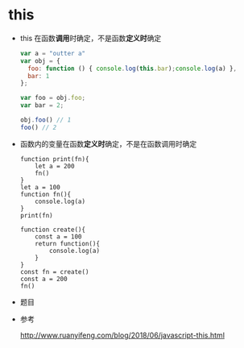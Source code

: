 # this

- this 在函数**调用**时确定，不是函数**定义时**确定

  ```javascript
  var a = "outter a"
  var obj = {
    foo: function () { console.log(this.bar);console.log(a) },
    bar: 1
  };
  
  var foo = obj.foo;
  var bar = 2;
  
  obj.foo() // 1
  foo() // 2
  ```

- 函数内的变量在函数**定义时**确定，不是在函数调用时确定

  ```
  function print(fn){
      let a = 200
      fn()
  }
  let a = 100
  function fn(){
      console.log(a)
  }
  print(fn)
  ```

  ```
  function create(){
      const a = 100
      return function(){
          console.log(a)
      }
  }
  const fn = create()
  const a = 200
  fn()
  ```

- 题目

  

  









- 参考

  http://www.ruanyifeng.com/blog/2018/06/javascript-this.html